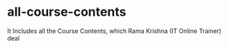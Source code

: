 # all-course-contents
It Includes all the Course Contents, which Rama Krishna (IT Online Trainer) deal
